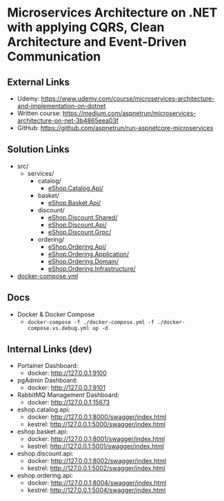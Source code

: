# Microservices Architecture on .NET with applying CQRS, Clean Architecture and Event-Driven Communication

## External Links
- Udemy: https://www.udemy.com/course/microservices-architecture-and-implementation-on-dotnet
- Written course: https://medium.com/aspnetrun/microservices-architecture-on-net-3b4865eea03f
- GitHub: https://github.com/aspnetrun/run-aspnetcore-microservices

## Solution Links
- src/
  - services/
    - catalog/
      - [eShop.Catalog.Api/](./src/Services/Catalog/eShop.Catalog.Api/)
    - basket/
      - [eShop.Basket.Api/](./src/Services/Basket/eShop.Basket.Api/)
    - discount/
      - [eShop.Discount.Shared/](./src/Services/Discount/eShop.Discount.Shared/)
      - [eShop.Discount.Api/](./src/Services/Discount/eShop.Discount.Api/)
      - [eShop.Discount.Grpc/](./src/Services/Discount/eShop.Discount.Grpc/)
    - ordering/
      - [eShop.Ordering.Api/](./src/Services/Ordering/eShop.Ordering.Api/)
      - [eShop.Ordering.Application/](./src/Ordering/Application/eShop.Application.Api/)
      - [eShop.Ordering.Domain/](./src/Services/Ordering/eShop.Domain.Api/)
      - [eShop.Ordering.Infrastructure/](./src/Ordering/Infrastructure/eShop.Infrastructure.Api/)
- [docker-compose.yml](./docker-compose.yml)

## Docs
- Docker & Docker Compose
  - `docker-compose -f ./docker-compose.yml -f ./docker-compose.vs.debug.yml up -d`

## Internal Links (dev)
- Portainer Dashboard:
  - docker: http://127.0.0.1:9100
- pgAdmin Dashboard:
  - docker: http://127.0.0.1:9101
- RabbitMQ Management Dashboard:
  - docker: http://127.0.0.1:15673
- eshop.catalog.api:
  - docker: http://127.0.0.1:8000/swagger/index.html
  - kestrel: http://127.0.0.1:5000/swagger/index.html
- eshop.basket.api:
  - docker: http://127.0.0.1:8001/swagger/index.html
  - kestrel: http://127.0.0.1:5001/swagger/index.html
- eshop.discount.api:
  - docker: http://127.0.0.1:8002/swagger/index.html
  - kestrel: http://127.0.0.1:5002/swagger/index.html
- eshop.ordering.api:
  - docker: http://127.0.0.1:8004/swagger/index.html
  - kestrel: http://127.0.0.1:5004/swagger/index.html
